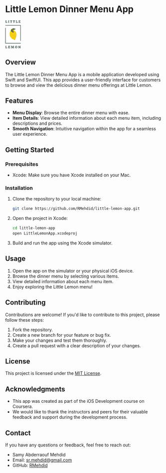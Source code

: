 # Little Lemon Dinner Menu App

<img src="logo1.png" alt="image" width="10%" height="auto">

## Overview

The Little Lemon Dinner Menu App is a mobile application developed using Swift and SwiftUI. This app provides a user-friendly interface for customers to browse and view the delicious dinner menu offerings at Little Lemon.

## Features

- **Menu Display**: Browse the entire dinner menu with ease.
- **Item Details**: View detailed information about each menu item, including descriptions and prices.
- **Smooth Navigation**: Intuitive navigation within the app for a seamless user experience.

## Getting Started

### Prerequisites

- Xcode: Make sure you have Xcode installed on your Mac.

### Installation

1. Clone the repository to your local machine:

   ```bash
   git clone https://github.com/RMehdid/little-lemon-app.git
   ```

2. Open the project in Xcode:

   ```bash
   cd little-lemon-app
   open LittleLemonApp.xcodeproj
   ```

3. Build and run the app using the Xcode simulator.

## Usage

1. Open the app on the simulator or your physical iOS device.
2. Browse the dinner menu by selecting various items.
3. View detailed information about each menu item.
4. Enjoy exploring the Little Lemon menu!

## Contributing

Contributions are welcome! If you'd like to contribute to this project, please follow these steps:

1. Fork the repository.
2. Create a new branch for your feature or bug fix.
3. Make your changes and test them thoroughly.
4. Create a pull request with a clear description of your changes.

## License

This project is licensed under the [MIT License](LICENSE.md).

## Acknowledgments

- This app was created as part of the iOS Development course on Coursera.
- We would like to thank the instructors and peers for their valuable feedback and support during the development process.

## Contact

If you have any questions or feedback, feel free to reach out:

- Samy Abderraouf Mehdid
- Email: sr.mehdid@gmail.com
- GitHub: [RMehdid](https://github.com/RMehdid)

